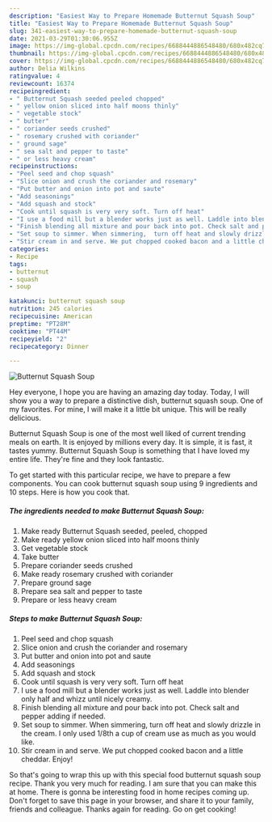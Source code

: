 ```yaml
---
description: "Easiest Way to Prepare Homemade Butternut Squash Soup"
title: "Easiest Way to Prepare Homemade Butternut Squash Soup"
slug: 341-easiest-way-to-prepare-homemade-butternut-squash-soup
date: 2021-03-29T01:30:06.955Z
image: https://img-global.cpcdn.com/recipes/6688444886548480/680x482cq70/butternut-squash-soup-recipe-main-photo.jpg
thumbnail: https://img-global.cpcdn.com/recipes/6688444886548480/680x482cq70/butternut-squash-soup-recipe-main-photo.jpg
cover: https://img-global.cpcdn.com/recipes/6688444886548480/680x482cq70/butternut-squash-soup-recipe-main-photo.jpg
author: Delia Wilkins
ratingvalue: 4
reviewcount: 16374
recipeingredient:
- " Butternut Squash seeded peeled chopped"
- " yellow onion sliced into half moons thinly"
- " vegetable stock"
- " butter"
- " coriander seeds crushed"
- " rosemary crushed with coriander"
- " ground sage"
- " sea salt and pepper to taste"
- " or less heavy cream"
recipeinstructions:
- "Peel seed and chop squash"
- "Slice onion and crush the coriander and rosemary"
- "Put butter and onion into pot and saute"
- "Add seasonings"
- "Add squash and stock"
- "Cook until squash is very very soft. Turn off heat"
- "I use a food mill but a blender works just as well. Laddle into blender only half and whizz until nicely creamy."
- "Finish blending all mixture and pour back into pot. Check salt and pepper adding if needed."
- "Set soup to simmer. When simmering,  turn off heat and slowly drizzle in the cream. I only used 1/8th a cup of cream use as much as you would like."
- "Stir cream in and serve. We put chopped cooked bacon and a little cheddar.  Enjoy!"
categories:
- Recipe
tags:
- butternut
- squash
- soup

katakunci: butternut squash soup 
nutrition: 245 calories
recipecuisine: American
preptime: "PT28M"
cooktime: "PT44M"
recipeyield: "2"
recipecategory: Dinner

---
```



![Butternut Squash Soup](https://img-global.cpcdn.com/recipes/6688444886548480/680x482cq70/butternut-squash-soup-recipe-main-photo.jpg)

Hey everyone, I hope you are having an amazing day today. Today, I will show you a way to prepare a distinctive dish, butternut squash soup. One of my favorites. For mine, I will make it a little bit unique. This will be really delicious.

Butternut Squash Soup is one of the most well liked of current trending meals on earth. It is enjoyed by millions every day. It is simple, it is fast, it tastes yummy. Butternut Squash Soup is something that I have loved my entire life. They're fine and they look fantastic.




To get started with this particular recipe, we have to prepare a few components. You can cook butternut squash soup using 9 ingredients and 10 steps. Here is how you cook that.

<!--inarticleads1-->

##### The ingredients needed to make Butternut Squash Soup:

1. Make ready  Butternut Squash seeded, peeled, chopped
1. Make ready  yellow onion sliced into half moons thinly
1. Get  vegetable stock
1. Take  butter
1. Prepare  coriander seeds crushed
1. Make ready  rosemary crushed with coriander
1. Prepare  ground sage
1. Prepare  sea salt and pepper to taste
1. Prepare  or less heavy cream




<!--inarticleads2-->

##### Steps to make Butternut Squash Soup:

1. Peel seed and chop squash
1. Slice onion and crush the coriander and rosemary
1. Put butter and onion into pot and saute
1. Add seasonings
1. Add squash and stock
1. Cook until squash is very very soft. Turn off heat
1. I use a food mill but a blender works just as well. Laddle into blender only half and whizz until nicely creamy.
1. Finish blending all mixture and pour back into pot. Check salt and pepper adding if needed.
1. Set soup to simmer. When simmering,  turn off heat and slowly drizzle in the cream. I only used 1/8th a cup of cream use as much as you would like.
1. Stir cream in and serve. We put chopped cooked bacon and a little cheddar.  Enjoy!




So that's going to wrap this up with this special food butternut squash soup recipe. Thank you very much for reading. I am sure that you can make this at home. There is gonna be interesting food in home recipes coming up. Don't forget to save this page in your browser, and share it to your family, friends and colleague. Thanks again for reading. Go on get cooking!
